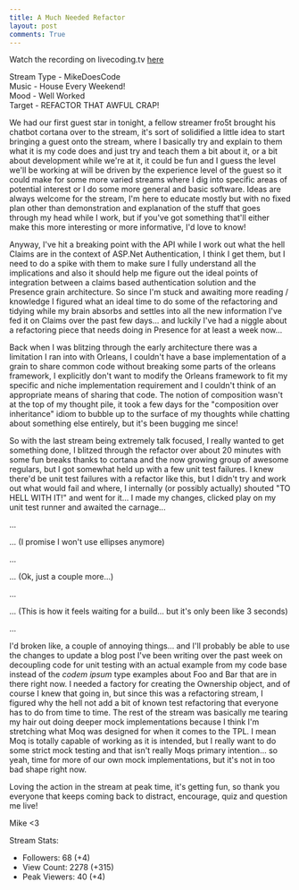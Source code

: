 ```yaml
---
title: A Much Needed Refactor
layout: post
comments: True
---
```


Watch the recording on livecoding.tv [here](https://www.livecoding.tv/video/mikedoescode-refactoring-for-composition/)  

Stream Type - MikeDoesCode  
Music - House Every Weekend!     
Mood - Well Worked    
Target - REFACTOR THAT AWFUL CRAP!  

We had our first guest star in tonight, a fellow streamer fro5t brought his chatbot cortana over to the stream, it's sort of solidified a little idea to start bringing a guest onto the stream, where I basically try and explain to them what it is my code does and just try and teach them a bit about it, or a bit about development while we're at it, it could be fun and I guess the level we'll be working at will be driven by the experience level of the guest so it could make for some more varied streams where I dig into specific areas of potential interest or I do some more general and basic software. Ideas are always welcome for the stream, I'm here to educate mostly but with no fixed plan other than demonstration and explanation of the stuff that goes through my head while I work, but if you've got something that'll either make this more interesting or more informative, I'd love to know!

Anyway, I've hit a breaking point with the API while I work out what the hell Claims are in the context of ASP.Net Authentication, I think I get them, but I need to do a spike with them to make sure I fully understand all the implications and also it should help me figure out the ideal points of integration between a claims based authentication solution and the Presence grain architecture. So since I'm stuck and awaiting more reading / knowledge I figured what an ideal time to do some of the refactoring and tidying while my brain absorbs and settles into all the new information I've fed it on Claims over the past few days... and luckily I've had a niggle about a refactoring piece that needs doing in Presence for at least a week now...

Back when I was blitzing through the early architecture there was a limitation I ran into with Orleans, I couldn't have a base implementation of a grain to share common code without breaking some parts of the orleans framework, I explicitly don't want to modify the Orleans framework to fit my specific and niche implementation requirement and I couldn't think of an appropriate means of sharing that code. The notion of composition wasn't at the top of my thought pile, it took a few days for the "composition over inheritance" idiom to bubble up to the surface of my thoughts while chatting about something else entirely, but it's been bugging me since!

So with the last stream being extremely talk focused, I really wanted to get something done, I blitzed through the refactor over about 20 minutes with some fun breaks thanks to cortana and the now growing group of awesome regulars, but I got somewhat held up with a few unit test failures. I knew there'd be unit test failures with a refactor like this, but I didn't try and work out what would fail and where, I internally (or possibly actually) shouted "TO HELL WITH IT!" and went for it... I made my changes, clicked play on my unit test runner and awaited the carnage...  

...  

... (I promise I won't use ellipses anymore)

...

... (Ok, just a couple more...)

...

... (This is how it feels waiting for a build... but it's only been like 3 seconds)

...

I'd broken like, a couple of annoying things... and I'll probably be able to use the changes to update a blog post I've been writing over the past week on decoupling code for unit testing with an actual example from my code base instead of the *codem ipsum* type examples about Foo and Bar that are in there right now. I needed a factory for creating the Ownership object, and of course I knew that going in, but since this was a refactoring stream, I figured why the hell not add a bit of known test refactoring that everyone has to do from time to time. The rest of the stream was basically me tearing my hair out doing deeper mock implementations because I think I'm stretching what Moq was designed for when it comes to the TPL. I mean Moq is totally capable of working as it is intended, but I really want to do some strict mock testing and that isn't really Moqs primary intention... so yeah, time for more of our own mock implementations, but it's not in too bad shape right now.

Loving the action in the stream at peak time, it's getting fun, so thank you everyone that keeps coming back to distract, encourage, quiz and question me live!

Mike &lt;3    


Stream Stats:  
 - Followers: 68 (+4)   
 - View Count: 2278 (+315)    
 - Peak Viewers: 40 (+4)  